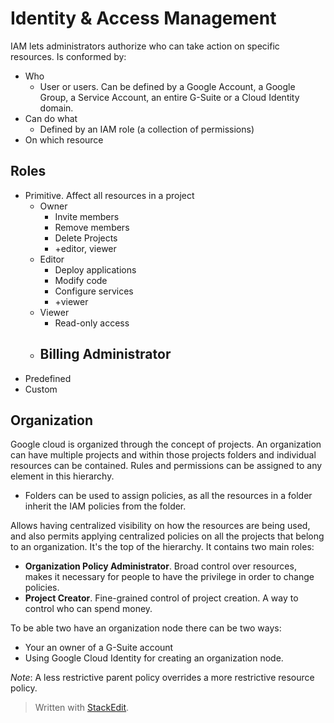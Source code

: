 
# Identity & Access Management

IAM lets administrators authorize who can take action on specific resources. Is conformed by: 
- Who
	-  User or users. Can be defined by a Google Account, a Google Group, a Service Account, an entire G-Suite or a Cloud Identity domain.
- Can do what
	- Defined by an IAM role (a collection of permissions)
- On which resource

## Roles 

- Primitive. Affect all resources in a project
	- Owner
		- Invite members
		- Remove members
		- Delete Projects
		- +editor, viewer
	- Editor
		- Deploy applications
		- Modify code
		- Configure services
		- +viewer
	- Viewer
		- Read-only access
	- Billing Administrator
		- 
- Predefined
- Custom

## Organization

Google cloud is organized through the concept of projects. An organization can have multiple projects and within those projects folders and individual resources can be contained. Rules and permissions can be assigned to any element in this hierarchy. 
- Folders can be used to assign policies, as all the resources in a folder inherit the IAM policies from the folder.

Allows having centralized visibility on how the resources are being used, and also permits applying centralized policies on all the projects that belong to an organization. It's the top of the hierarchy. It contains two main roles: 

- **Organization Policy Administrator**. Broad control over resources, makes it necessary for people to have the privilege in order to change policies.
- **Project Creator**. Fine-grained control of project creation. A way to control who can spend money.

To be able two have an organization node there can be two ways:
- Your an owner of a G-Suite account
- Using Google Cloud Identity for creating an organization node.

*Note*: A less restrictive parent policy overrides a more restrictive resource policy.
> Written with [StackEdit](https://stackedit.io/).
<!--stackedit_data:
eyJoaXN0b3J5IjpbLTE4NDA5Nzc0MywtMTIzMTcyMzQ2M119
-->